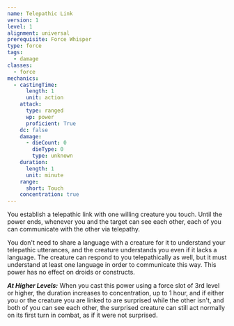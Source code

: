 ```yaml
---
name: Telepathic Link
version: 1
level: 1
alignment: universal
prerequisite: Force Whisper
type: force
tags:
  - damage
classes:
  - force
mechanics:
  - castingTime:
      length: 1
      unit: action
    attack:
      type: ranged
      wp: power
      proficient: True
    dc: false
    damage:
      - dieCount: 0
        dieType: 0
        type: unknown
    duration:
      length: 1
      unit: minute
    range:
      short: Touch
    concentration: true
---
```

You establish a telepathic link with one willing creature you touch. Until the power ends, whenever you and the target can see each other, each of you can communicate with the other via telepathy.

You don't need to share a language with a creature for it to understand your telepathic utterances, and the creature understands you even if it lacks a language. The creature can respond to you telepathically as well, but it must understand at least one language in order to communicate this way. This power has no effect on droids or constructs.

***__At Higher Levels__:*** When you cast this power using a force slot of 3rd level or higher, the duration increases to concentration, up to 1 hour, and if either you or the creature you are linked to are surprised while the other isn't, and both of you can see each other, the surprised creature can still act normally on its first turn in combat, as if it were not surprised.
    
